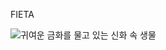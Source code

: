 FIETA

![귀여운 금화를 물고 있는 신화 속 생물](https://github.com/user-attachments/assets/f5aecdf2-f30b-4d82-982c-1bdaf9dc465f)
